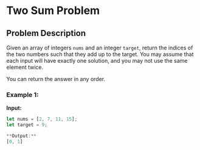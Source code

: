 # Two Sum Problem

## Problem Description

Given an array of integers `nums` and an integer `target`, return the indices of the two numbers such that they add up to the target. You may assume that each input will have exactly one solution, and you may not use the same element twice.

You can return the answer in any order.

### Example 1:
**Input:** 
```typescript
let nums = [2, 7, 11, 15];
let target = 9;

**Output:**
[0, 1] 
